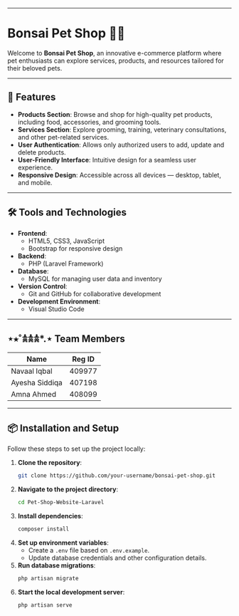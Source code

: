 
---

# Bonsai Pet Shop 🌱🐾

Welcome to **Bonsai Pet Shop**, an innovative e-commerce platform where pet enthusiasts can explore services, products, and resources tailored for their beloved pets.

---

## 🚀 Features

- **Products Section**: Browse and shop for high-quality pet products, including food, accessories, and grooming tools.
- **Services Section**: Explore grooming, training, veterinary consultations, and other pet-related services.
- **User Authentication**: Allows only authorized users to add, update and delete products.
- **User-Friendly Interface**: Intuitive design for a seamless user experience.
- **Responsive Design**: Accessible across all devices — desktop, tablet, and mobile.
---

## 🛠️ Tools and Technologies

- **Frontend**:  
  - HTML5, CSS3, JavaScript  
  - Bootstrap for responsive design
- **Backend**:  
  - PHP (Laravel Framework)
- **Database**:  
  - MySQL for managing user data and inventory
- **Version Control**:  
  - Git and GitHub for collaborative development
- **Development Environment**:  
  - Visual Studio Code

---

## ⋆⭒˚𖠋𖠋𖠋*.⋆ Team Members

| **Name**             | **Reg ID**      |  
|----------------------|-----------------|  
| Navaal Iqbal         | 409977          |  
| Ayesha Siddiqa       | 407198          |  
| Amna Ahmed           | 408099          |  


---

## 📦 Installation and Setup

Follow these steps to set up the project locally:

1. **Clone the repository**:
   ```bash
   git clone https://github.com/your-username/bonsai-pet-shop.git
   ```
2. **Navigate to the project directory**:
   ```bash
   cd Pet-Shop-Website-Laravel
   ```
3. **Install dependencies**:
   ```bash
   composer install
   ```
4. **Set up environment variables**:
   - Create a `.env` file based on `.env.example`.
   - Update database credentials and other configuration details.
5. **Run database migrations**:
   ```bash
   php artisan migrate
   ```
6. **Start the local development server**:
   ```bash
   php artisan serve
   ```



